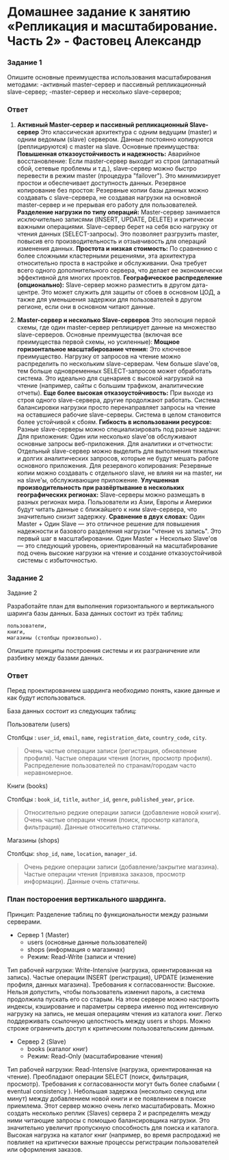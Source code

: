 # Домашнее задание к занятию «Репликация и масштабирование. Часть 2» - Фастовец Александр

### Задание 1

Опишите основные преимущества использования масштабирования методами:
-активный master-сервер и пассивный репликационный slave-сервер;
-master-сервер и несколько slave-серверов;

### Ответ

1. **Активный Master-сервер и пассивный репликационный Slave-сервер**
Это классическая архитектура с одним ведущим (master) и одним ведомым (slave) сервером. Данные постоянно копируются (реплицируются) с master на slave.
Основные преимущества:
    **Повышенная отказоустойчивость и надежность:**
        Аварийное восстановление: Если master-сервер выходит из строя (аппаратный сбой, сетевые проблемы и т.д.), slave-сервер можно быстро перевести в режим master (процедура "failover"). Это минимизирует простои и обеспечивает доступность данных.
        Резервное копирование без простоя: Резервные копии базы данных можно создавать с slave-сервера, не создавая нагрузки на основной master-сервер и не прерывая его работу для пользователей.
    **Разделение нагрузки по типу операций:**
        Master-сервер занимается исключительно записями (INSERT, UPDATE, DELETE) и критически важными операциями.
        Slave-сервер берет на себя всю нагрузку от чтения данных (SELECT-запросы). Это позволяет разгрузить master, повысив его производительность и отзывчивость для операций изменения данных.
    **Простота и низкая стоимость:**
        По сравнению с более сложными кластерными решениями, эта архитектура относительно проста в настройке и обслуживании.
        Она требует всего одного дополнительного сервера, что делает ее экономически эффективной для многих проектов.
    **Географическое распределение (опционально):**
        Slave-сервер можно разместить в другом дата-центре. Это может служить для защиты от сбоев в основном ЦОД, а также для уменьшения задержки для пользователей в другом регионе, если они в основном читают данные.

2. **Master-сервер и несколько Slave-серверов**
Это эволюция первой схемы, где один master-сервер реплицирует данные на множество slave-серверов.
Основные преимущества (включая все преимущества первой схемы, но усиленные):
    **Мощное горизонтальное масштабирование чтения:**
        Это ключевое преимущество. Нагрузку от запросов на чтение можно распределить по нескольким slave-серверам. Чем больше slave'ов, тем больше одновременных SELECT-запросов может обработать система. Это идеально для сценариев с высокой нагрузкой на чтение (например, сайты с большим трафиком, аналитические отчеты).
    **Еще более высокая отказоустойчивость:**
        При выходе из строя одного slave-сервера, другие продолжают работать. Система балансировки нагрузки просто перенаправляет запросы на чтение на оставшиеся рабочие slave-серверы. Система в целом становится более устойчивой к сбоям.
    **Гибкость в использовании ресурсов:**
        Разные slave-серверы можно специализировать под разные задачи:
            Для приложения: Один или несколько slave'ов обслуживают основные запросы веб-приложения.
            Для аналитики и отчетности: Отдельный slave-сервер можно выделить для выполнения тяжелых и долгих аналитических запросов, которые не будут мешать работе основного приложения.
            Для резервного копирования: Резервные копии можно создавать с отдельного slave, не влияя ни на master, ни на slave'ы, обслуживающие приложение.
    **Улучшенная производительность при развёртывание в нескольких географических регионах:**
        Slave-серверы можно размещать в разных регионах мира. Пользователи из Азии, Европы и Америки будут читать данные с ближайшего к ним slave-сервера, что значительно снизит задержку.
**Сравнение в двух словах:**
    Один Master + Один Slave — это отличное решение для повышения надежности и базового разделения нагрузки "чтение vs запись". Это первый шаг в масштабировании.
    Один Master + Несколько Slave'ов — это следующий уровень, ориентированный на масштабирование под очень высокие нагрузки на чтение и создание отказоустойчивой системы с избыточностью.

### Задание 2
Задание 2

Разработайте план для выполнения горизонтального и вертикального шаринга базы данных. База данных состоит из трёх таблиц:

    пользователи,
    книги,
    магазины (столбцы произвольно).

Опишите принципы построения системы и их разграничение или разбивку между базами данных.


### Ответ 
Перед проектированием шардинга необходимо понять, какие данные и как будут использоваться.

База данных состоит из следующих таблиц:

Пользователи (users)

Столбцы : ```user_id```, ```email```, ```name```, ```registration_date```, ```country_code```, ```city```.
> Очень частые операции записи (регистрация, обновление профиля). Частые операции чтения (логин, просмотр профиля). Распределение пользователей по странам/городам часто неравномерное.

Книги (books)

Столбцы : ```book_id```, ```title```, ```author_id```, ```genre```, ```published_year```, ```price```.
> Относительно редкие операции записи (добавление новой книги). Очень частые операции чтения (поиск, просмотр каталога, фильтрация). Данные относительно статичны.

Магазины (shops)

Столбцы: ```shop_id```, ```name```, ```location```, ```manager_id```.
> Очень редкие операции записи (добавление/закрытие магазина). Частые операции чтения (привязка заказов, просмотр информации). Данные очень статичны.

### План постороения вертикального шардинга.

Принцип: Разделение таблиц по функциональности между разными серверами.

- Сервер 1 (Master)
   - users (основные данные пользователей)
   - shops (информация о магазинах)
   - Режим: Read-Write (записи и чтение)
     
Тип рабочей нагрузки: Write-Intensive (нагрузка, ориентированная на запись). Частые операции INSERT (регистрация), UPDATE (изменение профиля, данных магазина). Требования к согласованности: Высокие. Нельзя допустить, чтобы пользователь изменил пароль, а система продолжила пускать его со старым. На этом сервере можно настроить индексы, кэширование и параметры сервера именно под интенсивную нагрузку на запись, не мешая операциям чтения из каталога книг. Легко поддерживать ссылочную целостность между users и shops. Можно строже ограничить доступ к критическим пользовательским данным.
   
- Сервер 2 (Slave)
   - books (каталог книг)
   - Режим: Read-Only (масштабирование чтения)
 
Тип рабочей нагрузки: Read-Intensive (нагрузка, ориентированная на чтение). Преобладают операции SELECT (поиск, фильтрация, просмотр). Требования к согласованности могут быть более слабыми ( eventual consistency ). Небольшая задержка (несколько секунд или минут) между добавлением новой книги и ее появлением в поиске приемлема. Этот сервер можно очень легко масштабировать. Можно создать несколько реплик (Slaves) сервера 2 и распределять между ними читающие запросы с помощью балансировщика нагрузки. Это значительно увеличит пропускную способность для поиска и каталога. Высокая нагрузка на каталог книг (например, во время распродажи) не повлияет на критически важные процессы регистрации пользователей или оформления заказов.


 

